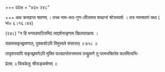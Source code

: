 +++
title = "४३० २४८"

+++
अथ क्रमप्राप्त श्रवणम् । तच्च नाम-रूप-गुण-लीलामय शब्दानां श्रोत्रस्पर्शः । तत्र नामश्रवणं यथा ( भा० ६।१६।४४) 

(२४८) "न हि भगवन्नघटितमिदं त्वद्दर्शनान्नृणाम खिलपापक्षयः । 

यन्नामसकृच्छ्रवणात्, पुक्कशोऽपि विमुच्यते संसारात् ॥ ७५८ ॥ 

तादृशस्यापि सकृच्छ्रवणेऽपि मुक्ति फलप्राप्तेरुत्तमस्य तच्छ्रुवणे तु परमभक्तिरेव फलमित्यभि- 

प्रेतम् ॥ चित्रकेतुः श्रीसङ्कर्षणम् ॥ 
